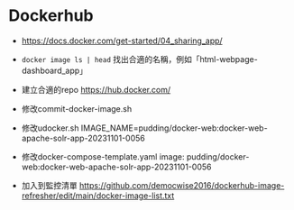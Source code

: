 # Dockerhub

- https://docs.docker.com/get-started/04_sharing_app/
- `docker image ls | head` 找出合適的名稱，例如「html-webpage-dashboard_app」
- 建立合適的repo https://hub.docker.com/

- 修改commit-docker-image.sh
- 修改udocker.sh
IMAGE_NAME=pudding/docker-web:docker-web-apache-solr-app-20231101-0056

- 修改docker-compose-template.yaml
image: pudding/docker-web:docker-web-apache-solr-app-20231101-0056

- 加入到監控清單 https://github.com/democwise2016/dockerhub-image-refresher/edit/main/docker-image-list.txt